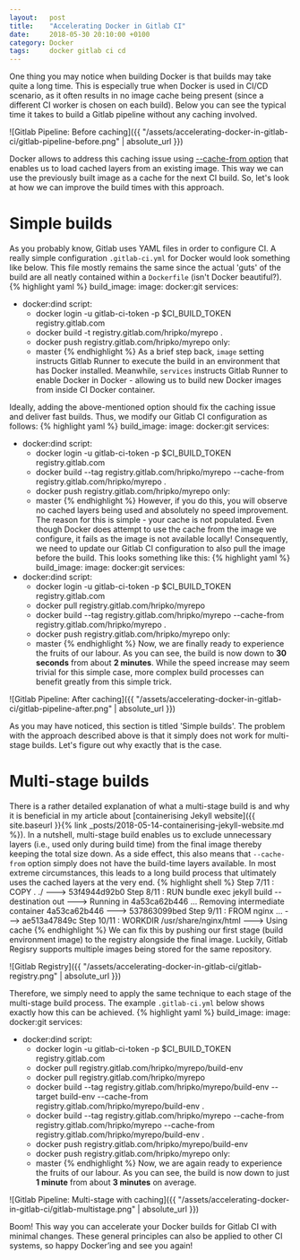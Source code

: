 ```yaml
---
layout:   post
title:    "Accelerating Docker in Gitlab CI"
date:     2018-05-30 20:10:00 +0100
category: Docker
tags:     docker gitlab ci cd
---
```

One thing you may notice when building Docker is that builds may take quite a
long time. This is especially true when Docker is used in CI/CD scenario, as it
often results in no image cache being present (since a different CI worker is
chosen on each build). Below you can see the typical time it takes to build a
Gitlab pipeline without any caching involved.

![Gitlab Pipeline: Before caching]({{ "/assets/accelerating-docker-in-gitlab-ci/gitlab-pipeline-before.png" | absolute_url }})

Docker allows to address this caching issue using [--cache-from option](https://docs.docker.com/edge/engine/reference/commandline/build/#options) that
enables us to load cached layers from an existing image. This way we can use
the previously built image as a cache for the next CI build. So, let's look at
how we can improve the build times with this approach.

# Simple builds
As you probably know, Gitlab uses YAML files in order to configure CI. A really
simple configuration `.gitlab-ci.yml` for Docker would look something like
below. This file mostly remains the same since the actual 'guts' of the build
are all neatly contained within a `Dockerfile` (isn't Docker beautiful?).
{% highlight yaml %}
build_image:
  image: docker:git
  services:
  - docker:dind
  script:
    - docker login -u gitlab-ci-token -p $CI_BUILD_TOKEN registry.gitlab.com
    - docker build -t registry.gitlab.com/hripko/myrepo .
    - docker push registry.gitlab.com/hripko/myrepo
  only:
    - master
{% endhighlight %}
As a brief step back, `image` setting instructs Gitlab Runner to execute the
build in an environment that has Docker installed. Meanwhile, `services`
instructs Gitlab Runner to enable Docker in Docker - allowing us to build new
Docker images from inside CI Docker container.

Ideally, adding the above-mentioned option should fix the caching issue and
deliver fast builds. Thus, we modify our Gitlab CI configuration as follows:
{% highlight yaml %}
build_image:
  image: docker:git
  services:
  - docker:dind
  script:
    - docker login -u gitlab-ci-token -p $CI_BUILD_TOKEN registry.gitlab.com
    - docker build --tag registry.gitlab.com/hripko/myrepo --cache-from registry.gitlab.com/hripko/myrepo .
    - docker push registry.gitlab.com/hripko/myrepo
  only:
    - master
{% endhighlight %}
However, if you do this, you will observe no cached layers being used and
absolutely no speed improvement. The reason for this is simple - your cache is
not populated. Even though Docker does attempt to use the cache from the image
we configure, it fails as the image is not available locally! Consequently, we
need to update our Gitlab CI configuration to also pull the image before the
build. This looks something like this:
{% highlight yaml %}
build_image:
  image: docker:git
  services:
  - docker:dind
  script:
    - docker login -u gitlab-ci-token -p $CI_BUILD_TOKEN registry.gitlab.com
    - docker pull registry.gitlab.com/hripko/myrepo
    - docker build --tag registry.gitlab.com/hripko/myrepo --cache-from registry.gitlab.com/hripko/myrepo .
    - docker push registry.gitlab.com/hripko/myrepo
  only:
    - master
{% endhighlight %}
Now, we are finally ready to experience the fruits of our labour. As you can
see, the build is now down to __30 seconds__ from about __2 minutes__. While
the speed increase may seem trivial for this simple case, more complex build
processes can benefit greatly from this simple trick.

![Gitlab Pipeline: After caching]({{ "/assets/accelerating-docker-in-gitlab-ci/gitlab-pipeline-after.png" | absolute_url }})

As you may have noticed, this section is titled 'Simple builds'. The problem
with the approach described above is that it simply does not work for
multi-stage builds. Let's figure out why exactly that is the case.

# Multi-stage builds
There is a rather detailed explanation of what a multi-stage build is and why
it is beneficial in my article about
[containerising Jekyll website]({{ site.baseurl }}{% link _posts/2018-05-14-containerising-jekyll-website.md %}).
In a nutshell, multi-stage build enables us to exclude unnecessary layers
(i.e., used only during build time) from the final image thereby keeping the
total size down. As a side effect, this also means that `--cache-from` option
simply does not have the build-time layers available. In most extreme
circumstances, this leads to a long build process that ultimately uses the
cached layers at the very end.
{% highlight shell %}
Step 7/11 : COPY . ./
 ---> 53f4944d92b0
Step 8/11 : RUN bundle exec jekyll build --destination out
 ---> Running in 4a53ca62b446
...
Removing intermediate container 4a53ca62b446
 ---> 537863099bed
Step 9/11 : FROM nginx
...
 ---> ae513a47849c
Step 10/11 : WORKDIR /usr/share/nginx/html
 ---> Using cache
{% endhighlight %}
We can fix this by pushing our first stage (build environment image) to the
registry alongside the final image. Luckily, Gitlab Regisry supports multiple
images being stored for the same repository.

![Gitlab Registry]({{ "/assets/accelerating-docker-in-gitlab-ci/gitlab-registry.png" | absolute_url }})

Therefore, we simply need to apply the same technique to each stage of the
multi-stage build process. The example `.gitlab-ci.yml` below shows exactly how
this can be achieved.
{% highlight yaml %}
build_image:
  image: docker:git
  services:
  - docker:dind
  script:
    - docker login -u gitlab-ci-token -p $CI_BUILD_TOKEN registry.gitlab.com
    - docker pull registry.gitlab.com/hripko/myrepo/build-env
    - docker pull registry.gitlab.com/hripko/myrepo
    - docker build --tag registry.gitlab.com/hripko/myrepo/build-env --target build-env --cache-from registry.gitlab.com/hripko/myrepo/build-env .
    - docker build --tag registry.gitlab.com/hripko/myrepo --cache-from registry.gitlab.com/hripko/myrepo --cache-from registry.gitlab.com/hripko/myrepo/build-env .
    - docker push registry.gitlab.com/hripko/myrepo/build-env
    - docker push registry.gitlab.com/hripko/myrepo
  only:
    - master
{% endhighlight %}
Now, we are again ready to experience the fruits of our labour. As you can
see, the build is now down to just __1 minute__ from about __3 minutes__ on
average.

![Gitlab Pipeline: Multi-stage with caching]({{ "/assets/accelerating-docker-in-gitlab-ci/gitlab-multistage.png" | absolute_url }})

Boom! This way you can accelerate your Docker builds for Gitlab CI with minimal
changes. These general principles can also be applied to other CI systems, so
happy Docker’ing and see you again!
